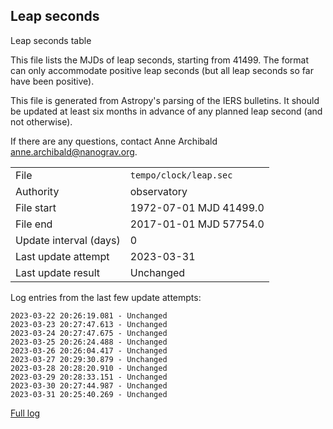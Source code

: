 
## Leap seconds

Leap seconds table

This file lists the MJDs of leap seconds, starting from 41499.
The format can only accommodate positive leap seconds (but all
leap seconds so far have been positive).

This file is generated from Astropy's parsing of the IERS
bulletins. It should be updated at least six months in advance
of any planned leap second (and not otherwise).

If there are any questions, contact Anne Archibald
<anne.archibald@nanograv.org>.

|     |     |
|:--- |:--- |
| File | `tempo/clock/leap.sec` |
| Authority | observatory |
| File start | 1972-07-01 MJD 41499.0 |
| File end | 2017-01-01 MJD 57754.0 |
| Update interval (days) | 0 |
| Last update attempt | 2023-03-31 |
| Last update result | Unchanged |

Log entries from the last few update attempts:
```
2023-03-22 20:26:19.081 - Unchanged
2023-03-23 20:27:47.613 - Unchanged
2023-03-24 20:27:47.675 - Unchanged
2023-03-25 20:26:24.488 - Unchanged
2023-03-26 20:26:04.417 - Unchanged
2023-03-27 20:29:30.879 - Unchanged
2023-03-28 20:28:20.910 - Unchanged
2023-03-29 20:28:33.151 - Unchanged
2023-03-30 20:27:44.987 - Unchanged
2023-03-31 20:25:40.269 - Unchanged
```
[Full log](https://raw.githubusercontent.com/ipta/pulsar-clock-corrections/main/log/tempo/clock/leap.sec.log)
